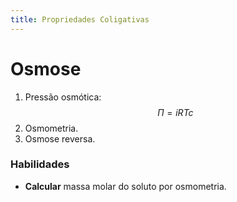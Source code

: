 ```yaml
---
title: Propriedades Coligativas
---
```


# Osmose

1. Pressão osmótica:
   $$
   \Pi = i RT c
   $$
2. Osmometria.
3. Osmose reversa.

### Habilidades

- **Calcular** massa molar do soluto por osmometria.
